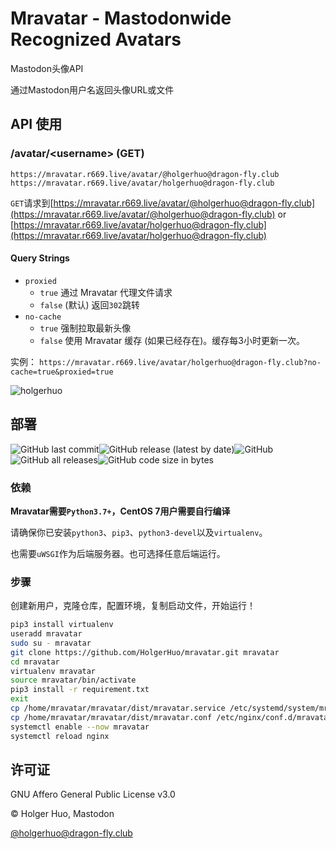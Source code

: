 # Mravatar - Mastodonwide Recognized Avatars

Mastodon头像API

通过Mastodon用户名返回头像URL或文件

## API 使用

### /avatar/\<username\> (GET)

```
https://mravatar.r669.live/avatar/@holgerhuo@dragon-fly.club
https://mravatar.r669.live/avatar/holgerhuo@dragon-fly.club
```

`GET`请求到[https://mravatar.r669.live/avatar/@holgerhuo@dragon-fly.club](https://mravatar.r669.live/avatar/@holgerhuo@dragon-fly.club) or [https://mravatar.r669.live/avatar/holgerhuo@dragon-fly.club](https://mravatar.r669.live/avatar/holgerhuo@dragon-fly.club)

#### Query Strings

- `proxied`
    - `true`
        通过 Mravatar 代理文件请求
    - `false` (默认)
        返回`302`跳转
- `no-cache`
    - `true`
        强制拉取最新头像
    - `false`
        使用 Mravatar 缓存 (如果已经存在)。缓存每3小时更新一次。

实例： `https://mravatar.r669.live/avatar/holgerhuo@dragon-fly.club?no-cache=true&proxied=true`

![holgerhuo](https://mravatar.r669.live/avatar/holgerhuo@dragon-fly.club?no-cache=true&proxied=true)

## 部署

![GitHub last commit](https://img.shields.io/github/last-commit/holgerhuo/mravatar)![GitHub release (latest by date)](https://img.shields.io/github/v/release/holgerhuo/mravatar)![GitHub](https://img.shields.io/github/license/holgerhuo/mravatar)![GitHub all releases](https://img.shields.io/github/downloads/holgerhuo/mravatar/total)![GitHub code size in bytes](https://img.shields.io/github/languages/code-size/holgerhuo/mravatar)

### 依赖

**Mravatar需要`Python3.7+`，CentOS 7用户需要自行编译**

请确保你已安装`python3`、`pip3`、`python3-devel`以及`virtualenv`。

也需要`uWSGI`作为后端服务器。也可选择任意后端运行。

### 步骤

创建新用户，克隆仓库，配置环境，复制启动文件，开始运行！

```bash
pip3 install virtualenv
useradd mravatar
sudo su - mravatar
git clone https://github.com/HolgerHuo/mravatar.git mravatar
cd mravatar
virtualenv mravatar
source mravatar/bin/activate
pip3 install -r requirement.txt
exit
cp /home/mravatar/mravatar/dist/mravatar.service /etc/systemd/system/mravatar.service
cp /home/mravatar/mravatar/dist/mravatar.conf /etc/nginx/conf.d/mravatar.conf
systemctl enable --now mravatar
systemctl reload nginx
```

## 许可证

GNU Affero General Public License v3.0

©️ Holger Huo, Mastodon

[@holgerhuo@dragon-fly.club](https://mast.dragon-fly.club/@holgerhuo)
